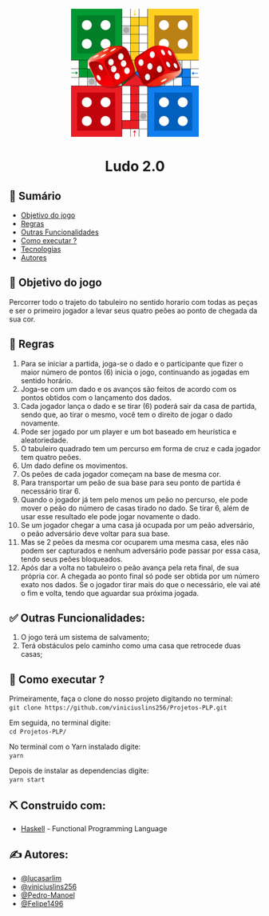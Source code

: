 <p align="center">
  <a href="" rel="noopener">
 <img style="width: 256px"src="./src/assets/tableLudo.png" alt="Project logo"></a>
</p>
<h1 align="center">Ludo 2.0</h1>


## 📝 Sumário

- [Objetivo do jogo](#objetivo)
- [Regras](#regras)
- [Outras Funcionalidades](#funcionalidades)
- [Como executar ?](#usage)
- [Tecnologias](#tech_stack)
- [Autores](#authors)


## 🎯 Objetivo do jogo <a name = "objetivo"></a>

Percorrer todo o trajeto do tabuleiro no sentido horario com todas as peças e ser o primeiro jogador a levar seus quatro peões ao ponto de chegada da sua cor.
<br>

## 📌 Regras <a name = "regras"></a><br>
<ol>
    <li> 
        Para se iniciar a partida, joga-se o dado e o participante que fizer o maior número de pontos (6) inicia o jogo, continuando as jogadas em sentido horário. 
    </li> 
    <li>
        Joga-se com um dado e os avanços são feitos de acordo com os pontos obtidos com o lançamento dos dados.
    </li>
    <li>
        Cada jogador lança o dado e se tirar (6) poderá sair da casa de partida, sendo que, ao tirar o mesmo, você tem o direito de jogar o dado novamente.
    </li>
    <li>
        Pode ser jogado por um player e um bot baseado em heurística e aleatoriedade.
    </li>
    <li>
        O tabuleiro quadrado tem um percurso em forma de cruz e cada jogador tem quatro peões. 
    </li>
    <li>
        Um dado define os movimentos. 
    </li>
    <li>
        Os peões de cada jogador começam na base de mesma cor.
    </li>
    <li>
        Para transportar um peão de sua base para seu ponto de partida é necessário tirar 6. 
    </li>
    <li>
        Quando o jogador já tem pelo menos um peão no percurso, ele pode mover o peão do número de casas tirado no dado. Se tirar 6, além de usar esse resultado ele pode jogar novamente o dado.
    </li>
    <li>
       Se um jogador chegar a uma casa já ocupada por um peão adversário, o peão adversário deve voltar para sua base.
    </li>
    <li>
       Mas se 2 peões da mesma cor ocuparem uma mesma casa, eles não podem ser capturados e nenhum adversário pode passar por essa casa, tendo seus peões bloqueados.
    </li>
    <li>
       Após dar a volta no tabuleiro o peão avança pela reta final, de sua própria cor. A chegada ao ponto final só pode ser obtida por um número exato nos dados. Se o jogador tirar mais do que o necessário, ele vai até o fim e volta, tendo que aguardar sua próxima jogada.
    </li>
    </ol>

## ✅ Outras Funcionalidades: <a name="funcionalidades"></a>

<ol>
    <li>O jogo terá um sistema de salvamento; </li>
    <li>Terá obstáculos pelo caminho como uma casa que retrocede duas casas;</li>
</ol>


## 🎈 Como executar ? <a name="usage"></a>

Primeiramente, faça o clone do nosso projeto digitando no terminal: <br>
`git clone https://github.com/viniciuslins256/Projetos-PLP.git`

Em seguida, no terminal digite: <br>
`cd Projetos-PLP/`

No terminal com o Yarn instalado digite: <br>
`yarn`

Depois de instalar as dependencias digite: <br>
`yarn start`

## ⛏️ Construido com: <a name = "tech_stack"></a>

- [Haskell](https://www.haskell.org) - Functional Programming Language

## ✍️  Autores: <a name = "authors"></a>

- [@lucasarlim](https://github.com/lucasarlim)
- [@viniciuslins256](https://github.com/viniciuslins256)
- [@Pedro-Manoel](https://github.com/Pedro-Manoel)
- [@Felipe1496](https://github.com/Felipe1496)

